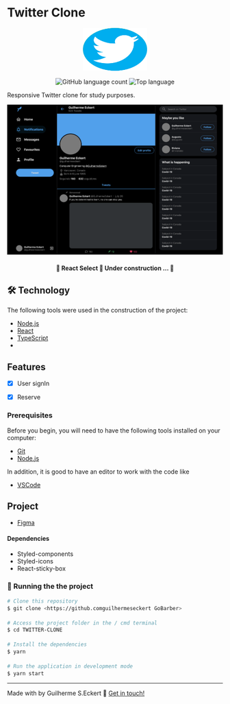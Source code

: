 # **Twitter Clone**


<p align="center">
  <img width="150" height="100" src="img/logo.png">
</p>

<p align="center">
  <img alt="GitHub language count" src="https://img.shields.io/github/languages/count/commonality/readme-inspector.svg">
  <img alt="Top language" src="https://img.shields.io/github/languages/top/commonality/readme-inspector.svg">
</p>

Responsive Twitter clone for study purposes.
 
 <p align="center">
  <img width="560" height="350" src="img/twitter.png">
</p>


</div>

<h4 align="center"> 
	🚧  React Select 🚀 Under construction ...  🚧
</h4>


## 🛠 Technology

The following tools were used in the construction of the project:

- [Node.js](https://nodejs.org/en/)
- [React](https://pt-br.reactjs.org/)
- [TypeScript](https://www.typescriptlang.org/)
- 

## Features

- [x] User signIn
- [x] Reserve



### Prerequisites

Before you begin, you will need to have the following tools installed on your computer:

 - [Git](https://git-scm.com) 
 - [Node.js](https://nodejs.org/en/)
  
In addition, it is good to have an editor to work with the code like

 - [VSCode](https://code.visualstudio.com/)


## Project


- [Figma](https://www.figma.com/file/cjNh1bd93pbJBFOza25K7L/Twitter-Clone?node-id=1%3A2)


#### Dependencies

- Styled-components
- Styled-icons
- React-sticky-box


### 🎲 Running the the project

``` bash
# Clone this repository
$ git clone <https://github.comguilhermeseckert GoBarber>

# Access the project folder in the / cmd terminal
$ cd TWITTER-CLONE

# Install the dependencies
$ yarn

# Run the application in development mode
$ yarn start

```
  


---
Made with by Guilherme S.Eckert :wave: [Get in touch!](https://www.linkedin.com/in/guilherme-eckert/)





